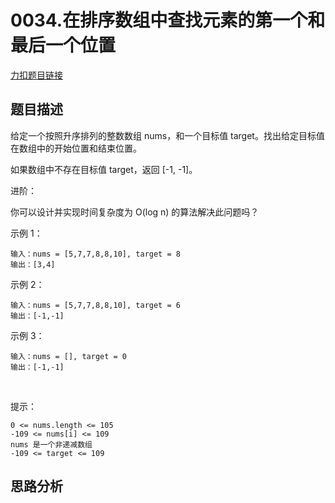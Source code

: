 <p id="在排序数组中查找元素的第一个和最后一个位置"></p>

# 0034.在排序数组中查找元素的第一个和最后一个位置

[力扣题目链接](https://leetcode-cn.com/problems/find-first-and-last-position-of-element-in-sorted-array/)  

## 题目描述  

给定一个按照升序排列的整数数组 nums，和一个目标值 target。找出给定目标值在数组中的开始位置和结束位置。

如果数组中不存在目标值 target，返回 [-1, -1]。

进阶：

你可以设计并实现时间复杂度为 O(log n) 的算法解决此问题吗？
 

示例 1：

    输入：nums = [5,7,7,8,8,10], target = 8
    输出：[3,4]
示例 2：

    输入：nums = [5,7,7,8,8,10], target = 6
    输出：[-1,-1]
示例 3：

    输入：nums = [], target = 0
    输出：[-1,-1]
 

提示：

    0 <= nums.length <= 105
    -109 <= nums[i] <= 109
    nums 是一个非递减数组
    -109 <= target <= 109

## 思路分析  

